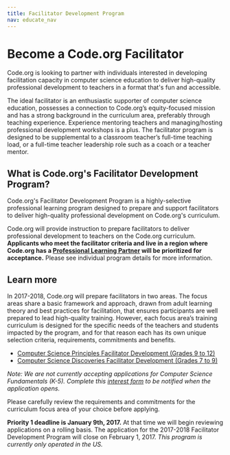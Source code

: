 ```yaml
---
title: Facilitator Development Program
nav: educate_nav
---
```


# Become a Code.org Facilitator

Code.org is looking to partner with individuals interested in developing facilitation capacity in computer science education to deliver high-quality professional development to teachers in a format that's fun and accessible.


The ideal facilitator is an enthusiastic supporter of computer science education, possesses a connection to Code.org’s equity-focused mission and has a strong background in the curriculum area, preferably through teaching experience. Experience mentoring teachers and managing/hosting professional development workshops is a plus. The facilitator program is designed to be supplemental to a classroom teacher’s full-time teaching load, or a full-time teacher leadership role such as a coach or a teacher mentor.<br/>

## What is Code.org's Facilitator Development Program?

Code.org's Facilitator Development Program is a highly-selective professional learning program designed to prepare and support facilitators to deliver high-quality professional development on Code.org's curriculum.<br/>

Code.org will provide instruction to prepare facilitators to deliver professional development to teachers on the Code.org curriculum. **Applicants who meet the facilitator criteria and live in a region where Code.org has a [Professional Learning Partner](/educate/professional-learning-partner/partners) will be prioritized for acceptance.** Please see individual program details for more information.

## Learn more
In 2017-2018, Code.org will prepare facilitators in two areas. The focus areas share a basic framework and approach, drawn from adult learning theory and best practices for facilitation, that ensures participants are well prepared to lead high-quality training. However, each focus area’s training curriculum is designed for the specific needs of the teachers and students impacted by the program, and for that reason each has its own unique selection criteria, requirements, commitments and benefits.<br/>

- [Computer Science Principles Facilitator Development (Grades 9 to 12)](/educate/facilitator-csp)
- [Computer Science Discoveries Facilitator Development (Grades 7 to 9)](/educate/facilitator-csp)

*Note: We are not currently accepting applications for Computer Science Fundamentals (K-5). Complete this [interest form](https://goo.gl/forms/yMONgd2bd73tI6UD3) to be notified when the application opens.*

Please carefully review the requirements and commitments for the curriculum focus area of your choice before applying.<br/>
 
**Priority 1 deadline is January 9th, 2017.** At that time we will begin reviewing applications on a rolling basis. The application for the 2017-2018 Facilitator Development Program will close on February 1, 2017. *This program is currently only operated in the US.*<br/>

